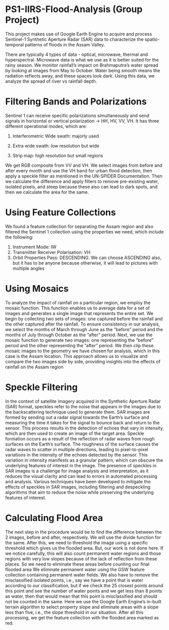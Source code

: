 # PS1-IIRS-Flood-Analysis (Group Project)

This project makes use of Google Earth Engine to acquire and process Sentinel-1 Synthetic Aperture Radar (SAR) data to characterize the 
spatio-temporal patterns of floods in the Assam Valley.

There are typically 4 types of data - optical, microwave, thermal and hyperspectral. Microwave data is what we use as it is better suited for the rainy season.
We monitor rainfall’s impact on Brahmaputra’s water spread by looking at images from
May to October. Water being smooth means the radiation reflects away, and these spaces look
dark. Using this data, we analyze the spread of river vs rainfall depth.


# Filtering Bands and Polarizations

Sentinel 1 can receive specific polarizations simultaneously and send signals in horizontal or
vertical polarization → HH, HV, VV, VH. It has three different operational modes, which are:
1. Interferometric Wide swath: majorly used

2. Extra wide swath: low resolution but wide

3. Strip map: high resolution but small regions

We get RGB composite from VV and VH.
We select images from before and after every month and use the VH band for urban flood
detection, then apply a speckle filter as mentioned in the UN-SPIDER Documentation. Then we
calculate the difference and apply filters to remove pre-existing water, isolated pixels, and steep
because these also can lead to dark spots, and then we calculate the area for the same.


#  Using Feature Collections
We found a feature collection for separating the Assam region and also filtered the Sentinel
1 collection using the properties we need, which include the following:
1. Instrument Mode: IW
2. Transmitter Receiver Polarisation: VH
3. Orbit Properties Pass: DESCENDING. We can choose ASCENDING also, but it has to be
anyone because otherwise, it will lead to pictures with multiple angles

# Using Mosaics
To analyze the impact of rainfall on a particular region, we employ the mosaic function. This
function enables us to average data for a set of images and generates a single image that represents
the entire set.
We begin by collecting two sets of images: one captured before the rainfall and the other captured
after the rainfall. To ensure consistency in our analysis, we select the months of March through
June as the ”before” period and the months of July through October as the ”after” period.
Next, we use the mosaic function to generate two images: one representing the ”before” period
and the other representing the ”after” period. We then clip these mosaic images to the geometry
we have chosen for analysis, which in this case is the Assam location.
This approach allows us to visualize and compare the two images side by side, providing insights
into the effects of rainfall on the Assam region

#  Speckle Filtering
In the context of satellite imagery acquired in the Synthetic Aperture Radar (SAR) format,
speckles refer to the noise that appears in the images due to the backscattering technique used
to generate them. SAR images are formed by sending out a radar signal towards the Earth’s
surface and measuring the time it takes for the signal to bounce back and return to the sensor.
This process results in the detection of echoes that vary in intensity, which are then used to
create an image of the target area.
Speckle formation occurs as a result of the reflection of radar waves from rough surfaces on
the Earth’s surface. The roughness of the surface causes the radar waves to scatter in multiple
directions, leading to pixel-to-pixel variations in the intensity of the echoes detected by the sensor.
This variation in intensity manifests as a granular pattern, which can obscure the underlying
features of interest in the image.
The presence of speckles in SAR images is a challenge for image analysis and interpretation, as it
reduces the visual clarity and can lead to errors in automated processing and analysis. Various
techniques have been developed to mitigate the effects of speckles in SAR images, including
filtering and despeckling algorithms that aim to reduce the noise while preserving the underlying
features of interest.

#  Calculating Flood Area
The next step in the procedure would be to find the difference between the 2 images, before and
after, respectively. We will use the divide function for the same.
After this, we need to threshold the image using a specific threshold which gives us the flooded
area. But, our work is not done here. If we notice carefully, this will also count permanent water
regions and those regions with very low slopes because of the lack of reflection from these places.
So we need to eliminate these areas before counting our final flooded area
We eliminate permanent water using the GSW feature collection containing permanent water
fields.
We also have to remove the misclassified isolated points, i.e., say we have a point that is water
according to our classification, but if we check the 25 closest points around this point and see
the number of water points and we get less than 8 points as water, then that would mean that
this point is misclassified and should not be counted in the same.
Here we use the Google Earth Engine’s in-built terrain algorithm to select property slope and
eliminate areas with a slope less than five, i.e., the slope threshold in our situation. After all
this processing, we get the feature collection with the flooded area marked as red.
